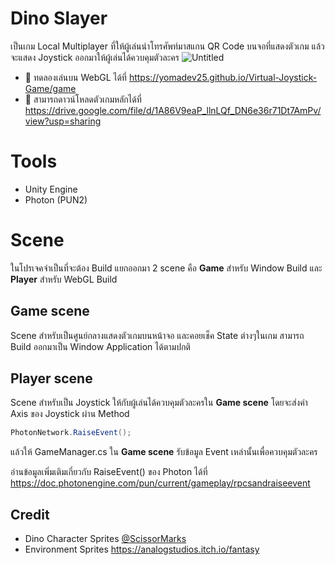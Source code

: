 # Dino Slayer
เป็นเกม Local Multiplayer ที่ให้ผู้เล่นนำโทรศัพท์มาสแกน QR Code บนจอที่แสดงตัวเกม แล้วจะแสดง Joystick ออกมาให้ผู้เล่นได้ควบคุมตัวละคร
![Untitled](https://github.com/Yomadev25/Dino-Slayer/assets/61727972/653d0a87-c6bf-407b-9487-140aed12437d)

- 🦖 ทดลองเล่นบน WebGL ได้ที่ https://yomadev25.github.io/Virtual-Joystick-Game/game
- 🦖 สามารถดาวน์โหลดตัวเกมหลักได้ที่ https://drive.google.com/file/d/1A86V9eaP_llnLQf_DN6e36r71Dt7AmPv/view?usp=sharing

# Tools
- Unity Engine
- Photon (PUN2)
# Scene

ในโปรเจคจำเป็นที่จะต้อง Build แยกออกมา 2 scene คือ **Game** สำหรับ Window Build และ **Player** สำหรับ WebGL Build

## Game scene

Scene สำหรับเป็นศูนย์กลางแสดงตัวเกมบนหน้าจอ และคอยเช็ค State ต่างๆในเกม สามารถ Build ออกมาเป็น Window Application ได้ตามปกติ

## Player scene

Scene สำหรับเป็น Joystick ให้กับผู้เล่นได้ควบคุมตัวละครใน **Game scene** โดยจะส่งค่า Axis ของ Joystick ผ่าน Method
 ```csharp
PhotonNetwork.RaiseEvent();
```

แล้วให้ GameManager.cs ใน **Game scene** รับข้อมูล Event เหล่านั้นเพื่อควบคุมตัวละคร

อ่านข้อมูลเพิ่มเติมเกี่ยวกับ RaiseEvent() ของ Photon ได้ที่ https://doc.photonengine.com/pun/current/gameplay/rpcsandraiseevent


## Credit
- Dino Character Sprites [@ScissorMarks](https://twitter.com/ScissorMarks) 
- Environment Sprites https://analogstudios.itch.io/fantasy
